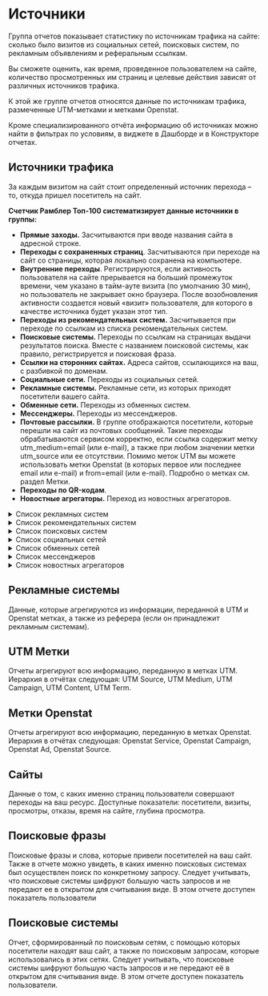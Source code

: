 # Источники

Группа отчетов показывает статистику по источникам трафика на сайте: сколько было визитов из социальных сетей, поисковых систем, по рекламным объявлениям и реферальным ссылкам.

Вы сможете оценить, как время, проведенное пользователем на сайте, количество просмотренных им страниц и целевые действия зависят от различных источников трафика.

К этой же группе отчетов относятся данные по источникам трафика, размеченные UTM-метками и метками Openstat.

Кроме специализированного отчёта информацию об источниках можно найти в фильтрах по условиям, в виджете в Дашборде и в Конструкторе отчетах.

## Источники трафика

За каждым визитом на сайт стоит определенный источник перехода – то, откуда пришел посетитель на сайт.

**Счетчик Рамблер Топ-100 систематизирует данные источники в группы:**

* **Прямые заходы.** Засчитываются при вводе названия сайта в адресной строке.
* **Переходы с сохраненных страниц**. Засчитываются при переходе на сайт со страницы, которая локально сохранена на компьютере.
* **Внутренние переходы**. Регистрируются, если активность пользователя на сайте прерывается на больший промежуток времени, чем указано в тайм-ауте визита (по умолчанию 30 мин), но пользователь не закрывает окно браузера. После возобновления активности создается новый «визит» пользователя, для которого в качестве источника будет указан этот тип.
* **Переходы из рекомендательных систем.** Засчитывается при переходе по ссылкам из списка рекомендательных систем.
* **Поисковые системы.** Переходы по ссылкам на страницах выдачи результатов поиска. Вместе с названием поисковой системы, как правило, регистрируется и поисковая фраза.
* **Ссылки на сторонних сайтах.** Адреса сайтов, ссылающихся на ваш, с разбивкой по доменам.
* **Социальные сети.** Переходы из социальных сетей.
* **Рекламные системы.** Рекламные сети, из которых приходят посетители вашего сайта.
* **Обменные сети.** Переходы из обменных систем.
* **Мессенджеры.** Переходы из мессенджеров.
* **Почтовые рассылки.** В группе отображаются посетители, которые перешли на сайт из почтовых сообщений. Такие переходы обрабатываются сервисом корректно, если ссылка содержит метку utm\_medium=email (или e-mail), а также при любом значении метки utm\_source или ее отсутствии. Помимо меток UTM вы можете использовать метки Openstat (в которых первое или последнее email или e-mail) и from=email (или e-mail). Подробно о метках см. раздел Метки.
* **Переходы по QR-кодам**.
* **Новостные агрегаторы.** Переход из новостных агрегаторов.

<details>

<summary>Список рекламных систем</summary>

Adfox;

Admitad;

AdNews;&#x20;

ADNous;&#x20;

AdRiver;&#x20;

Advmaker; &#x20;

Апорт;&#x20;

Avito Промо;&#x20;

Avito Контекст;&#x20;

AWAPS;&#x20;

Begun;&#x20;

Bing Ads;&#x20;

B2BContext;&#x20;

Criteo;&#x20;

DirectAdvert;&#x20;

DriveNetwork;&#x20;

Facebook\*;&#x20;

Giraff.io;&#x20;

Google;&#x20;

Instagram\*;&#x20;

Каванга;&#x20;

Ladycenter;&#x20;

ЛинкРу;&#x20;

Magna Context;&#x20;

МаркетГид;

Medialand;

Google Merchant;

Мой Мир;&#x20;

NNN;&#x20;

Одноклассники;

Price;&#x20;

PRRE;

RTB House;

Target (myTarget);

Sberads;&#x20;

Taboola;&#x20;

TikTok;&#x20;

Товары Mail.ru;&#x20;

RORER;&#x20;

tTarget;&#x20;

Украинская Баннерная Сеть;&#x20;

Videonow;&#x20;

ВКонтакте;&#x20;

Whisla;&#x20;

Яндекс;&#x20;

YouTube;&#x20;

Рамблер;

Сбер;

Soloway;

MediaSniper;

Банки.ру;

Digital Alliance;

Avito;

2ГИС;

Билайн;

Gismeteo;

MRG;

РБК;

Другая система.



\*Запрещен на территории Российской Федерации.

</details>

<details>

<summary>Список рекомендательных систем</summary>

Яндекс Дзен;

Рамблер;

МирТесен;

Flipboard;

Google Discover;

Opera Personal News;

Pulse;

Sony;

Toutiao.

</details>

<details>

<summary>Список поисковых систем</summary>

Google;

Google Mobile App;

Google CSE;

Яндекс;

Mail;

Bing;

Рамблер;

Alhea;

All;

Ask;

Baidu;

Biglobe;

Coc Coc;

Daum;

DuckDuckGo;

Ecosia;

Exalead;

GMX Search Engine;

HotBot;

I.ua;

KAZ.KZ;

Kvasir;

Lycos;

Meta;

Metabot;

Najdi;

NAVER;

Nigma;

Tut;

SAPO;

1&1 Search Engine;

Seznam;

Seznam.cz;

so.360;

sogou.com;

Startpagina;

wp.pl;

Yahoo;

Zapmeta;

Спутник.

</details>

<details>

<summary>Список социальных сетей</summary>

Facebook\*;

Вконтакте;

Twitter;

Одноклассники;

LiveJournal;

Google+;

Мой Мир;

LinkedIn;

Instagram\*;

Delicious;

Tumblr;

Pinterest;

Reddit;

StumbleUpon;

Другая социальная сеть.



\*Запрещен на территории Российской Федерации.

</details>

<details>

<summary>Список обменных сетей</summary>

СМИ24;

СМИ2;

Infox;

Pulse (Mail.ru);

Howto News;

Лента;

РИА Новости;

Другие системы.

</details>

<details>

<summary>Список мессенджеров</summary>

Skype;

Telegram;

Viber;

WeChat;

WhatsApp;

Другой мессенджер.

</details>

<details>

<summary>Список новостных агрегаторов</summary>

Mail;

Google;

Яндекс.

</details>

## Рекламные системы

Данные, которые агрегируются из информации, переданной в UTM и Openstat метках, а также из реферера (если он принадлежит рекламным системам).

## **UTM Метки**

Отчеты агрегируют всю информацию, переданную в метках UTM. Иерархия в отчётах следующая: UTM Source, UTM Medium, UTM Campaign, UTM Content, UTM Term.

## Метки Openstat

Отчеты агрегируют всю информацию, переданную в метках Openstat. Иерархия в отчётах следующая: Openstat Service, Openstat Campaign, Openstat Ad, Openstat Source.

## Сайты

Данные о том, с каких именно страниц пользователи совершают переходы на ваш ресурс. Доступные показатели: посетители, визиты, просмотры, отказы, время на сайте, глубина просмотра.

## Поисковые фразы

Поисковые фразы и слова, которые привели посетителей на ваш сайт. Также в отчете можно увидеть, в каких именно поисковых системах был осуществлен поиск по конкретному запросу. Следует учитывать, что поисковые системы шифруют большую часть запросов и не передают ее в открытом для считывания виде. В этом отчете доступен показатель пользователи

## Поисковые системы

Отчет, сформированный по поисковым сетям, с помощью которых посетители находят ваш сайт, а также по поисковым запросам, которые использовались в этих сетях. Следует учитывать, что поисковые системы шифруют большую часть запросов и не передают её в открытом для считывания виде. В этом отчете доступен показатель пользователи.
